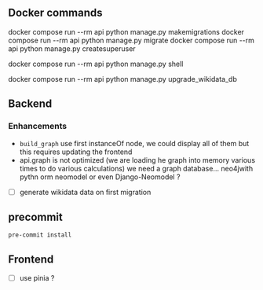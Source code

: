 ## Docker commands

docker compose run --rm api python manage.py makemigrations
docker compose run --rm api python manage.py migrate
docker compose run --rm api python manage.py createsuperuser

docker compose run --rm api python manage.py shell

docker compose run --rm api python manage.py upgrade_wikidata_db

## Backend

### Enhancements

- `build_graph` use first instanceOf node, we could display all of them but this requires updating the frontend
- api.graph is not optimized (we are loading he graph into memory various times to do various calculations) we need a graph database... neo4jwith pythn orm neomodel or even Django-Neomodel ?
- [ ] generate wikidata data on first migration

## precommit

`pre-commit install`

## Frontend

- [ ] use pinia ?
